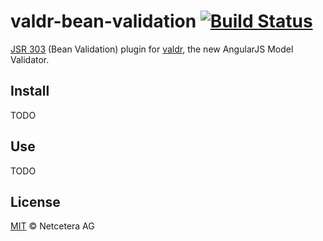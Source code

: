 valdr-bean-validation [![Build Status](https://buildhive.cloudbees.com/job/netceteragroup/job/valdr-bean-validation/badge/icon)](https://buildhive.cloudbees.com/job/netceteragroup/job/valdr-bean-validation/)
============

[JSR 303](http://beanvalidation.org/) (Bean Validation) plugin for [valdr](https://github.com/netceteragroup/valdr),
the new AngularJS Model Validator.

## Install

TODO

## Use

TODO

## License

[MIT](http://opensource.org/licenses/MIT) © Netcetera AG
